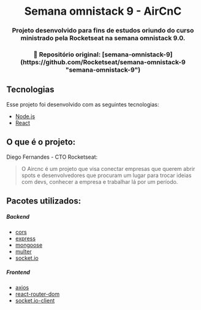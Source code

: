 <h1 align="center">
   Semana omnistack 9 - AirCnC
</h1>

<h3 align="center">
Projeto desenvolvido para fins de estudos oriundo do curso ministrado pela Rocketseat na semana omnistack 9.0.
</h3>

 <h3 align="center">
  📣  Repositório original: [semana-omnistack-9](https://github.com/Rocketseat/semana-omnistack-9 "semana-omnistack-9")
</h3>

## Tecnologias
Esse projeto foi desenvolvido com as seguintes tecnologias:

- [Node.js](https://nodejs.org/en/)
- [React](https://reactjs.org)

## O que é o projeto:
Diego  Fernandes - CTO Rocketseat:
> O Aircnc é um projeto que visa conectar empresas que querem abrir spots e desenvolvedores que procuram um lugar para trocar ideias com devs, conhecer a empresa e trabalhar lá por um período.

## Pacotes utilizados:
##### Backend
- [cors](https://www.npmjs.com/package/cors "cors")
- [express](https://www.npmjs.com/package/express "express")
- [mongoose](https://www.npmjs.com/package/mongoose "mongoose")
- [multer](https://www.npmjs.com/package/multer "multer")
- [socket.io](https://www.npmjs.com/package/socket.io "socket.io")

##### Frontend
- [axios](https://www.npmjs.com/package/axios "axios")
- [react-router-dom](https://www.npmjs.com/package/react-router-dom "react-router-dom")
- [socket.io-client](https://www.npmjs.com/package/socket.io-client "socket.io-client")
